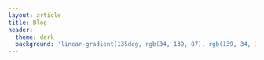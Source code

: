 ```yaml
---
layout: article
title: Blog
header:
  theme: dark
  background: 'linear-gradient(135deg, rgb(34, 139, 87), rgb(139, 34, 139))'
---
```


